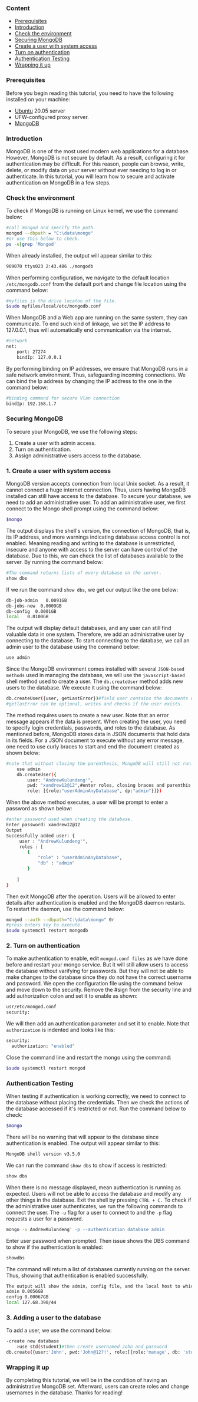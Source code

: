 
### Content
- [Prerequisites](#prerequisites)
- [Introduction](#introduction)
- [Check the environment](#check-the-environment)
- [Securing MongoDB](#securing-mongodb)
- [Create a user with system access](#create-a-user-with-system-access)
- [Turn on authentication](#turn-on-authentication)
- [Authentication Testing](#authentication-testing)
- [Wrapping it up](#wrapping-it-up)

### Prerequisites
Before you begin reading this tutorial, you need to have the following installed on your machine:
- [Ubuntu](https://ubuntu.com/download/server) 20.05 server 
- UFW-configured proxy server.
- [MongoDB](https://www.mongodb.com/try/download/community) 

### Introduction
MongoDB is one of the most used modern web applications for a database. However, MongoDB is not secure by default. As a result, configuring it for authentication may be difficult. For this reason, people can browse, write, delete, or modify data on your server without ever needing to log in or authenticate. In this tutorial, you will learn how to secure and activate authentication on MongoDB in a few steps.

### Check the environment
To check if MongoDB is running on Linux kernel, we use the command below:
```bash
#call mongod and specify the path.
mongod --dbpath = "C:\data\mongo"
#or use this below to check.
ps -e|grep 'Mongod'
```
When already installed, the output will appear similar to this:

```bash
909070 ttys023 2:43.486 ./mongodb
```
When performing configuration, we navigate to the default location `/etc/mongodb.conf` from the default port and change file location using the command below:


```bash
#myfiles is the drive locaton of the file.
$sudo myfiles/local/etc/mongodb.conf
```
When MongoDB and a Web app are running on the same system, they can communicate. To end such kind of linkage, we set the IP address to 127.0.0.1, thus will automatically end communication via the internet.

```bash
#network 
net:
    port: 27274
    bindIp: 127.0.0.1
```
By performing binding on IP addresses, we ensure that MongoDB runs in a safe network environment. Thus, safeguarding incoming connections. We can bind the Ip address by changing the IP address to the one in the command below:

```bash
#binding command for secure Vlan connection
bindIp: 192.168.1.7
```
### Securing MongoDB
To secure your MongoDB, we use the following steps:
1. Create a user with admin access.
2. Turn on authentication.
3. Assign administrative users access to the database.

### 1. Create a user with system access
MongoDB version accepts connection from local Unix socket. As a result, it cannot connect a huge internet connection. Thus, users having MongoDB installed can still have access to the database. To secure your database, we need to add an administrative user. To add an administrative user, we first connect to the Mongo shell prompt using the command below:

```bash
$mongo
```
The output displays the shell's version, the connection of MongoDB, that is, its IP address, and more warnings indicating database access control is not enabled. Meaning reading and writing to the database is unrestricted, insecure and anyone with access to the server can have control of the database. Due to this, we can check the list of databases available to the server. By running the command below:

```bash
#The command returns lists of every database on the server.
show dbs
```

If we run the command `show dbs`, we get our output like the one below:

```bash
db-job-admin   0.0091GB
db-jobs-new  0.0009GB
db-config  0.0001GB
local   0.0100GB
```
The output will display default databases, and any user can still find valuable data in one system. Therefore, we add an administrative user by connecting to the database. To start connecting to the database, we call an admin user to the database using the command below:

```bash
use admin
```

Since the MongoDB environment comes installed with several `JSON-based methods` used in managing the database, we will use the `javascript-based` shell method used to create a user. The `db.createUser` method adds new users to the database. We execute it using the command below:
```bash
db.createUser({user, getLastError})#field user contains the documents with authentication information about the user.
#getlasError can be optional, writes and checks if the user exists.
```
The method requires users to create a new user. Note that an error message appears if the data is present. When creating the user, you need to specify login credentials, passwords, and roles to the database. As mentioned before, MongoDB stores data in JSON documents that hold data in its fields. For a JSON document to execute without any error message, one need to use curly braces to start and end the document created as shown below:

```bash
#note that without closing the parenthesis, MongoDB will still not run.
    use admin
    db.createUser({
        user: "AndrewKulundeng'",
        pwd: "xandrew12@12",#enter roles, closing braces and parenthis.
        role: [{role:"userAdminAnyDatabase", dp:"admin"}]})
```
When the above method executes, a user will be prompt to enter a password as shown below:

```bash
#enter password used when creating the database.
Enter password: xandrew12@12
Output
Successfully added user: {
     user : "AndrewKulundeng'",
     roles : [
        {
            "role" : "userAdminAnyDatabase",
            "db" : "admin"
        }
      
    ]
}
```
Then exit MongoDB after the operation. Users will be allowed to enter details after authentication is enabled and the MongoDB daemon restarts. To restart the daemon, use the command below:
```bash
mongod --auth --dbpath="C:\data\mongo" 0r
#press enters key to execute.
$sudo systemctl restart mongodb
```
### 2. Turn on authentication
To make authentication to enable, edit `mongod.conf files` as we have done before and restart your mongo service. But it will still allow users to access the database without varifying for passwords. But they will not be able to make changes to the database since they do not have the correct username and password. We open the configuration file using the command below and move down to the security. Remove the #sign from the security line and add authorization colon and set it to enable as shown:

```bash
usr/etc/mongod.conf
security:
```
We will then add an authentication parameter and set it to enable. Note that `authorization` is indented and looks like this:

```bash
security:
  authorization: "enabled"
```
Close the command line and restart the mongo using the command:

```bash
$sudo systemctl restart mongod
```

### Authentication Testing
When testing if authentication is working correctly, we need to connect to the database without placing the credentials. Then we check the actions of the database accessed if it's restricted or not. Run the command below to check:

```bash
$mongo
```
There will be no warning that will appear to the database since authentication is enabled. The output will appear similar to this:


```bash
MongoDB shell version v3.5.0
```
We can run the command `show dbs` to show if access is restricted:

```bash
show dbs
```
When there is no message displayed, mean authentication is running as expected. Users will not be able to access the database and modify any other things in the database. Exit the shell by pressing `CTRL + C.` To check if the administrative user authenticates, we run the following commands to connect the user. The `-u` flag for a user to connect to and the `-p` flag requests a user for a password.
```bash
mongo -u AndrewKulundeng' -p --authentication database admin
 ```
Enter user password when prompted. Then issue shows the DBS command to show if the authentication is enabled:

```bash
showdbs
 ```
The command will return a list of databases currently running on the server. Thus, showing that authentication is enabled successfully.

```bash
The output will show the admin, config file, and the local host to which the server is running.
admin 0.0056GB
config 0.00067GB
local 127.68.390/44
```
### 3. Adding a user to the database
To add a user,  we use the command below:

```bash
-create new database
    >use std(student)#then create usernamed John and password
db.create({user:'John', pwd:'John@12?!', role:[{role:'manage', db: 'std',}]})
```


### Wrapping it up
By completing this tutorial, we will be in the condition of having an administrative MongoDB set. Afterward, users can create roles and change usernames in the database.
Thanks for reading!
